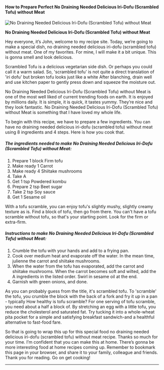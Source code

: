             

#### How to Prepare Perfect No Draining Needed Delicious Iri-Dofu (Scrambled Tofu) without Meat

![No Draining Needed Delicious Iri-Dofu (Scrambled Tofu) without Meat](https://img-global.cpcdn.com/recipes/6251426159263744/751x532cq70/no-draining-needed-delicious-iri-dofu-scrambled-tofu-without-meat-recipe-main-photo.jpg)

**No Draining Needed Delicious Iri-Dofu (Scrambled Tofu) without Meat**

Hey everyone, it’s John, welcome to my recipe site. Today, we’re going to make a special dish, no draining needed delicious iri-dofu (scrambled tofu) without meat. One of my favorites. For mine, I will make it a bit unique. This is gonna smell and look delicious.

Scrambled Tofu is a delicious vegetarian side dish. Or perhaps you could call it a warm salad. So, 'scrambled tofu' is not quite a direct translation of 'iri dofu' but broken tofu looks just like a white After blanching, drain well and use kitchen paper to gently press down and squeeze the moisture out.

No Draining Needed Delicious Iri-Dofu (Scrambled Tofu) without Meat is one of the most well liked of current trending foods on earth. It is enjoyed by millions daily. It is simple, it is quick, it tastes yummy. They’re nice and they look fantastic. No Draining Needed Delicious Iri-Dofu (Scrambled Tofu) without Meat is something that I have loved my whole life.

To begin with this recipe, we have to prepare a few ingredients. You can have no draining needed delicious iri-dofu (scrambled tofu) without meat using 8 ingredients and 4 steps. Here is how you cook that.

##### The ingredients needed to make No Draining Needed Delicious Iri-Dofu (Scrambled Tofu) without Meat:

1.  Prepare 1 block Firm tofu
2.  Make ready 1 Carrot
3.  Make ready 4 Shiitake mushrooms
4.  Take A
5.  Get 1 tsp Powdered kombu
6.  Prepare 2 tsp Beet sugar
7.  Take 2 tsp Soy sauce
8.  Get 1 Sesame oil

With a tofu scramble, you can enjoy tofu's slightly mushy, slightly creamy texture as is. Find a block of tofu, then go from there. You can't have a tofu scramble without tofu, so that's your starting point. Look for the firm or extra-firm.

##### Instructions to make No Draining Needed Delicious Iri-Dofu (Scrambled Tofu) without Meat:

1.  Crumble the tofu with your hands and add to a frying pan.
2.  Cook over medium heat and evaporate off the water. In the mean time, julienne the carrot and shiitake mushrooms.
3.  When the water from the tofu has evaporated, add the carrot and shiitake mushrooms. When the carrot becomes soft and wilted, add the A ingredients in the listed order. Swirl in sesame oil at the end.
4.  Garnish with green onions, and done.

As you can probably guess from the title, it's scrambled tofu. To 'scramble' the tofu, you crumble the block with the back of a fork and fry it up in a pan - typically How healthy is tofu scramble? For one serving of tofu scramble, you need about a half a block of. By stretching an egg with a little tofu, you reduce the cholesterol and saturated fat. Try tucking it into a whole-wheat pita pocket for a simple and satisfying breakfast sandwich-and a healthful alternative to fast-food fare.

So that is going to wrap this up for this special food no draining needed delicious iri-dofu (scrambled tofu) without meat recipe. Thanks so much for your time. I’m confident that you can make this at home. There’s gonna be more interesting food at home recipes coming up. Remember to bookmark this page in your browser, and share it to your family, colleague and friends. Thank you for reading. Go on get cooking!

* * *